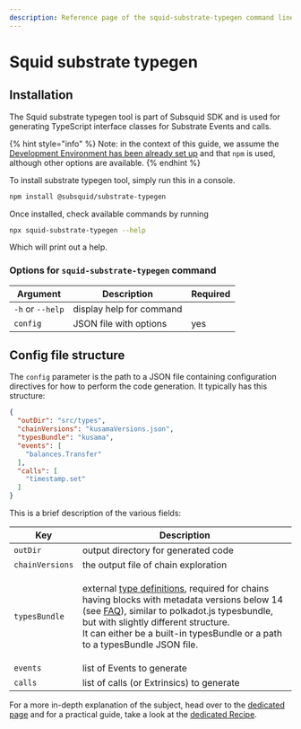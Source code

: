 ```yaml
---
description: Reference page of the squid-substrate-typegen command line tool
---
```


# Squid substrate typegen

## Installation

The Squid substrate typegen tool is part of Subsquid SDK and is used for generating TypeScript interface classes for Substrate Events and calls.

{% hint style="info" %}
Note: in the context of this guide, we assume the [Development Environment has been already set up](../tutorial/development-environment-set-up.md) and that `npm` is used, although other options are available.
{% endhint %}

To install substrate typegen tool, simply run this in a console.&#x20;

```bash
npm install @subsquid/substrate-typegen
```

Once installed, check available commands by running&#x20;

```bash
npx squid-substrate-typegen --help
```

Which will print out a help.

### Options for `squid-substrate-typegen` command

| Argument         | Description              | Required |
| ---------------- | ------------------------ | -------- |
| `-h` or `--help` | display help for command |          |
| `config`         | JSON file with options   | yes      |

## Config file structure

The `config` parameter is the path to a JSON file containing configuration directives for how to perform the code generation. It typically has this structure:

```json
{
  "outDir": "src/types", 
  "chainVersions": "kusamaVersions.json", 
  "typesBundle": "kusama",
  "events": [ 
    "balances.Transfer"
  ],
  "calls": [ 
    "timestamp.set"
  ]
}
```

This is a brief description of the various fields:

| Key             | Description                                                                                                                                                                                                                                                                                                                                                                                                    |
| --------------- | -------------------------------------------------------------------------------------------------------------------------------------------------------------------------------------------------------------------------------------------------------------------------------------------------------------------------------------------------------------------------------------------------------------- |
| `outDir`        | output directory for generated code                                                                                                                                                                                                                                                                                                                                                                            |
| `chainVersions` | the output file of chain exploration                                                                                                                                                                                                                                                                                                                                                                           |
| `typesBundle`   | <p>external <a href="https://polkadot.js.org/docs/api/start/types.extend">type definitions</a>, required for chains having blocks with metadata versions below 14 (see <a href="../faq/where-do-i-get-a-type-bundle-for-my-chain.md">FAQ</a>), similar to polkadot.js typesbundle, but with slightly different structure.<br>It can either be a built-in typesBundle or a path to a typesBundle JSON file.</p> |
| `events`        | list of Events to generate                                                                                                                                                                                                                                                                                                                                                                                     |
| `calls`         | list of calls (or Extrinsics) to generate                                                                                                                                                                                                                                                                                                                                                                      |

For a more in-depth explanation of the subject, head over to the [dedicated page](../key-concepts/typegen.md) and for a practical guide, take a look at the [dedicated Recipe](../guides/running-a-squid/generate-typescript-definitions.md).&#x20;

